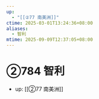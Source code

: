```yaml
---
up:
  - "[[②77 南美洲]]"
ctime: 2025-03-01T13:24:36+08:00
aliases:
  - 智利
mtime: 2025-09-09T12:37:05+08:00
---
```


# ②784 智利

- up: [[②77 南美洲]]
